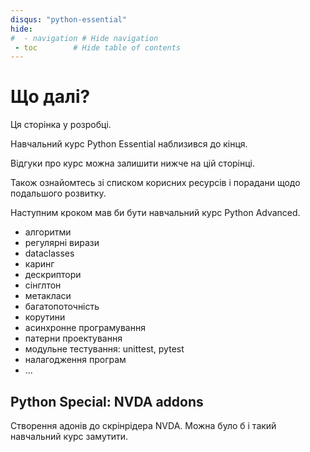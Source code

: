 ```yaml
---
disqus: "python-essential"
hide:
#  - navigation # Hide navigation
 - toc        # Hide table of contents
---
```


# Що далі?

Ця сторінка у розробці.

Навчальний курс Python Essential наблизився до кінця. 

Відгуки про курс можна залишити нижче на цій сторінці. 

Також ознайомтесь зі списком корисних ресурсів і порадани щодо подальшого розвитку.

Наступним кроком мав би бути навчальний курс Python Advanced. 

- алгоритми
- регулярні вирази
- dataclasses
- каринг
- дескриптори
- сінглтон
- метакласи <!-- https://medium.com/analytics-vidhya/metaprogramming-in-python-for-beginners-546adbc76f98 -->
- багатопоточність
- корутини
- асинхронне програмування
- патерни проектування
- модульне тестування: unittest, pytest
- налагодження програм
- ...

## Python Special: NVDA addons

Створення адонів до скрінрідера NVDA. 
Можна було б і такий навчальний курс замутити.
